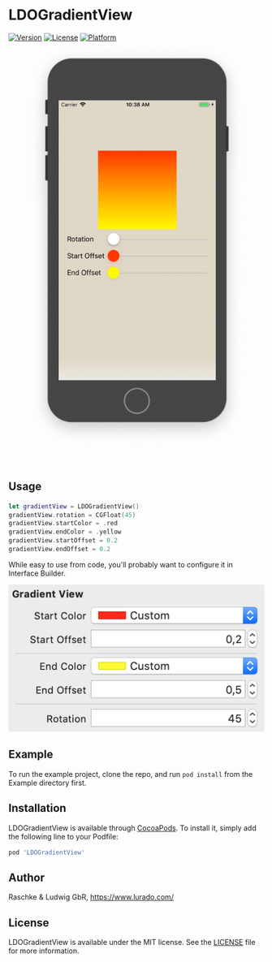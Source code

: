 # LDOGradientView

[![Version](https://img.shields.io/cocoapods/v/LDOGradientView.svg?style=flat)](https://cocoapods.org/pods/LDOGradientView)
[![License](https://img.shields.io/cocoapods/l/LDOGradientView.svg?style=flat)](https://cocoapods.org/pods/LDOGradientView)
[![Platform](https://img.shields.io/cocoapods/p/LDOGradientView.svg?style=flat)](https://cocoapods.org/pods/LDOGradientView)


![LDOGradientView demo](Screenshots/LDOGradientView.gif)

## Usage

```swift
let gradientView = LDOGradientView()
gradientView.rotation = CGFloat(45)
gradientView.startColor = .red
gradientView.endColor = .yellow
gradientView.startOffset = 0.2
gradientView.endOffset = 0.2
```

While easy to use from code, you'll probably want to configure it in Interface Builder.

![LDOGradientView demo](Screenshots/IBInspectable.png)


## Example

To run the example project, clone the repo, and run `pod install` from the Example directory first.

## Installation

LDOGradientView is available through [CocoaPods](https://cocoapods.org). To install
it, simply add the following line to your Podfile:

```ruby
pod 'LDOGradientView'
```

## Author

Raschke & Ludwig GbR, https://www.lurado.com/

## License

LDOGradientView is available under the MIT license.
See the [LICENSE](LICENSE) file for more information.
